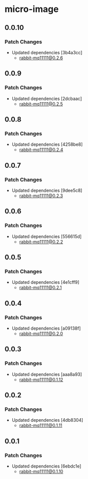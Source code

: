 # micro-image

## 0.0.10

### Patch Changes

-   Updated dependencies [3b4a3cc]
    -   rabbit-mq11111@0.2.6

## 0.0.9

### Patch Changes

-   Updated dependencies [2dcbaac]
    -   rabbit-mq11111@0.2.5

## 0.0.8

### Patch Changes

-   Updated dependencies [4258be8]
    -   rabbit-mq11111@0.2.4

## 0.0.7

### Patch Changes

-   Updated dependencies [9dee5c8]
    -   rabbit-mq11111@0.2.3

## 0.0.6

### Patch Changes

-   Updated dependencies [556615d]
    -   rabbit-mq11111@0.2.2

## 0.0.5

### Patch Changes

-   Updated dependencies [4e1cff9]
    -   rabbit-mq11111@0.2.1

## 0.0.4

### Patch Changes

-   Updated dependencies [a09138f]
    -   rabbit-mq11111@0.2.0

## 0.0.3

### Patch Changes

-   Updated dependencies [aaa8a93]
    -   rabbit-mq11111@0.1.12

## 0.0.2

### Patch Changes

-   Updated dependencies [4db8304]
    -   rabbit-mq11111@0.1.11

## 0.0.1

### Patch Changes

-   Updated dependencies [6ebdc1e]
    -   rabbit-mq11111@0.1.10
